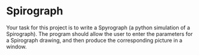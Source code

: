 # Spirograph
Your task for this project is to write a Spyrograph (a python simulation of a Spirograph). 
The program should allow the user to enter the parameters for a Spirograph drawing, 
and then produce the corresponding picture in a window.